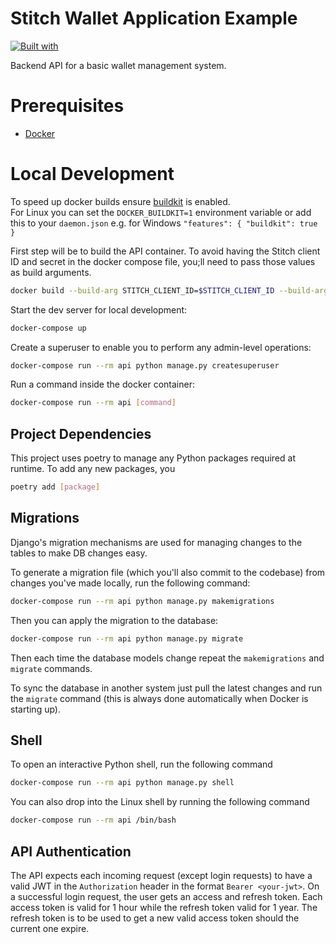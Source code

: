 # Stitch Wallet Application Example

[![Built with](https://img.shields.io/badge/Built_with-Cookiecutter_Django_Rest-F7B633.svg)](https://github.com/agconti/cookiecutter-django-rest)

Backend API for a basic wallet management system.

# Prerequisites

- [Docker](https://docs.docker.com/get-docker/)

# Local Development

To speed up docker builds ensure [buildkit](https://docs.docker.com/build/buildkit/) is enabled.  
For Linux you can set the `DOCKER_BUILDKIT=1` environment variable or add this to your `daemon.json` e.g. for Windows `"features": { "buildkit": true }`

First step will be to build the API container.  To avoid having the Stitch client ID and secret in the docker compose file, you;ll need
to pass those values as build arguments.

```bash
docker build --build-arg STITCH_CLIENT_ID=$STITCH_CLIENT_ID --build-arg STITCH_CLIENT_SECRET=$STITCH_CLIENT_SECRET --build-arg WEBHOOK_SECRET_KEY=$WEBHOOK_SECRET_KEY .
```

Start the dev server for local development:

```bash
docker-compose up
```

Create a superuser to enable you to perform any admin-level operations:

```bash
docker-compose run --rm api python manage.py createsuperuser
```

Run a command inside the docker container:

```bash
docker-compose run --rm api [command]
```


## Project Dependencies

This project uses poetry to manage any Python packages required at runtime.  To add any new packages, you

```bash
poetry add [package]
```

## Migrations

Django's migration mechanisms are used for managing changes to the tables to make DB changes easy.

To generate a migration file (which you'll also commit to the codebase) from changes you've made locally, run the following command:

```bash
docker-compose run --rm api python manage.py makemigrations
```

Then you can apply the migration to the database:

```bash
docker-compose run --rm api python manage.py migrate
```

Then each time the database models change repeat the `makemigrations` and `migrate` commands.

To sync the database in another system just pull the latest changes and run the `migrate` command (this is always done automatically when Docker is starting up).

## Shell

To open an interactive Python shell, run the following command

```bash
docker-compose run --rm api python manage.py shell
```

You can also drop into the Linux shell by running the following command

```bash
docker-compose run --rm api /bin/bash
```

## API Authentication

The API expects each incoming request (except login requests) to have a valid JWT in the `Authorization` header in the 
format `Bearer <your-jwt>`. On a successful login request, the user gets an access and refresh token.  Each access token 
is valid for 1 hour while the refresh token valid for 1 year. The refresh token is to be used to get a new valid access 
token should the current one expire.
